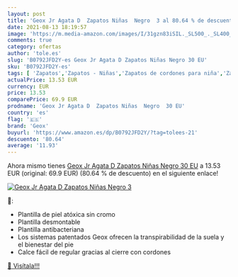 ```yaml
---
layout: post
title: 'Geox Jr Agata D  Zapatos Niñas  Negro  3 al 80.64 % de descuento'
date: 2021-08-13 18:19:57
image: 'https://m.media-amazon.com/images/I/31gzn83iSIL._SL500_._SL400_.jpg'
comments: true
category: ofertas
author: 'tole.es'
slug: 'B0792JFD2Y-es Geox Jr Agata D Zapatos Niñas Negro 30 EU'
sku: 'B0792JFD2Y-es'
tags: [ 'Zapatos','Zapatos - Niñas','Zapatos de cordones para niña','Zapatos y complementos','geox','zapatos', ]
actualPrice: 13.53 EUR
currency: EUR
price: 13.53
comparePrice: 69.9 EUR
prodname: 'Geox Jr Agata D  Zapatos Niñas  Negro  30 EU'
country: 'es'
flag: '🇪🇸'
brand: 'Geox'
buyurl: 'https://www.amazon.es/dp/B0792JFD2Y/?tag=tolees-21'
descuento: '80.64'
average: '11.93'
---
```


Ahora mismo tienes [Geox Jr Agata D  Zapatos Niñas  Negro  30 EU](https://www.amazon.es/dp/B0792JFD2Y/?tag=tolees-21) a 13.53 EUR (original: 69.9 EUR) (80.64 %  de descuento) en el siguiente enlace!

[![Geox Jr Agata D  Zapatos Niñas  Negro  3](https://m.media-amazon.com/images/I/31gzn83iSIL._SL500_._SL400_.jpg)](https://www.amazon.es/dp/B0792JFD2Y/?tag=tolees-21)

🔎:

- Plantilla de piel atóxica sin cromo
- Plantilla desmontable
- Plantilla antibacteriana
- Los sistemas patentados Geox ofrecen la transpirabilidad de la suela y el bienestar del pie
- Calce fácil de regular gracias al cierre con cordones

[🛒 Visítala!!!](https://www.amazon.es/dp/B0792JFD2Y/?tag=tolees-21)
